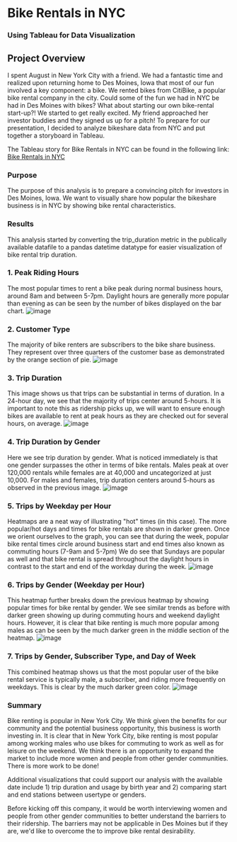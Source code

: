 # Bike Rentals in NYC
### Using Tableau for Data Visualization

## Project Overview
I spent August in New York City with a friend. We had a fantastic time and realized upon returning home to Des Moines, Iowa that most of our fun involved a key component: a bike. We rented bikes from CitiBike, a popular bike rental company in the city. Could some of the fun we had in NYC be had in Des Moines with bikes? What about starting our own bike-rental start-up?! We started to get really excited. My friend approached her investor buddies and they signed us up for a pitch! To prepare for our presentation, I decided to analyze bikeshare data from NYC and put together a storyboard in Tableau. 

The Tableau story for Bike Rentals in NYC can be found in the following link: [Bike Rentals in NYC](https://public.tableau.com/app/profile/skye.stewart/viz/BikeRentalsinNYC/BikeRentalsinNYC?publish=yes)

### Purpose
The purpose of this analysis is to prepare a convincing pitch for investors in Des Moines, Iowa. We want to visually share how popular the bikeshare business is in NYC by showing bike rental characteristics.  

### Results
This analysis started by converting the trip_duration metric in the publically available datafile to a pandas datetime datatype for easier visualization of bike rental trip duration. 
### 1. Peak Riding Hours
The most popular times to rent a bike peak during normal business hours, around 8am and between 5-7pm. Daylight hours are generally more popular than evening as can be seen by the number of bikes displayed on the bar chart.
![image](Peak_hours.png)

### 2. Customer Type
The majority of bike renters are subscribers to the bike share business. They represent over three quarters of the customer base as demonstrated by the orange section of pie.
![image](customer.png)

### 3. Trip Duration
This image shows us that trips can be substantial in terms of duration. In a 24-hour day, we see that the majority of trips center around 5-hours. It is important to note this as ridership picks up, we will want to ensure enough bikes are available to rent at peak hours as they are checked out for several hours, on average.
![image](duration.png)

### 4. Trip Duration by Gender
Here we see trip duration by gender. What is noticed immediately is that one gender surpasses the other in terms of bike rentals. Males peak at over 120,000 rentals while females are at 40,000 and uncategorized at just 10,000. For males and females, trip duration centers around 5-hours as observed in the previous image.
![image](duration_gender.png)

### 5. Trips by Weekday per Hour
Heatmaps are a neat way of illustrating "hot" times (in this case). The more popular/hot days and times for bike rentals are shown in darker green. Once we orient ourselves to the graph, you can see that during the week, popular bike rental times circle around business start and end times also known as commuting hours (7-9am and 5-7pm) We do see that Sundays are popular as well and that bike rental is spread throughout the daylight hours in contrast to the start and end of the workday during the week.
![image](trip_weekday.png)

### 6. Trips by Gender (Weekday per Hour)
This heatmap further breaks down the previous heatmap by showing popular times for bike rental by gender. We see similar trends as before with darker green showing up during commuting hours and weekend daylight hours. However, it is clear that bike renting is much more popular among males as can be seen by the much darker green in the middle section of the heatmap. 
![image](gender_weekday.png)

### 7. Trips by Gender, Subscriber Type, and Day of Week
This combined heatmap shows us that the most popular user of the bike rental service is typically male, a subscriber, and riding more frequently on weekdays. This is clear by the much darker green color.
![image](user_combo.png)

### Summary
Bike renting is popular in New York City. We think given the benefits for our community and the potential business opportunity, this business is worth investing in. It is clear that in New York City, bike renting is most popular among working males who use bikes for commuting to work as well as for leisure on the weekend. We think there is an opportunity to expand the market to include more women and people from other gender communities. There is more work to be done!

Additional visualizations that could support our analysis with the available date include 1) trip duration and usage by birth year and 2) comparing start and end stations between usertype or genders. 

Before kicking off this company, it would be worth interviewing women and people from other gender communities to better understand the barriers to their ridership. The barriers may not be applicable in Des Moines but if they are, we'd like to overcome the to improve bike rental desirability. 
